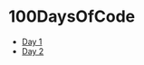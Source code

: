 # 100DaysOfCode


* [Day 1](https://github.com/betaraybill/100DaysOfCode/tree/master/RandomNumbers)
* [Day 2](https://github.com/betaraybill/100DaysOfCode/tree/master/Login%20Form)
